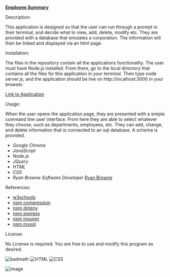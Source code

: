 [**Employee Summary**](https://github.com/ryanbrowne360/EmployeeSummary.git)

Description:

This application is designed so that the user can run through a prompt in their terminal, and decide what to view, add, delete, modify etc. They are provided with a database that emulates a corporation. The information will then be linked and displayed via an html page.

Installation:

The files in the repository contain all the applications functionality. The user must have Node.js installed. From there, go to the local directory that contains all the files for this application in your terminal. Then type node server.js, and the application should be live on http://localhost:3000 in your browser.

[Link to Application](https://github.com/ryanbrowne360/EmployeeSummary.git)

Usage:

When the user opens the application page, they are presented with a simple command line user interface. From here they are able to select whatever they choose, such as departments, employees, etc. They can add, change, and delete information that is connected to an sql database. A schema is provided.

- *Google Chrome*
- *JavaScript*
- *Node.js*
- *JQuery*
- *HTML*
- *CSS*
- *Ryan Browne Software Developer* [Ryan Browne](https://github.com/ryanbrowne360/)

References:

- [w3schools](https://www.w3schools.com/)
- [npm compression](https://www.npmjs.com/package/compression)
- [npm dotenv](https://www.npmjs.com/package/dotenv)
- [npm express](https://www.npmjs.com/package/express)
- [npm inquirer](https://www.npmjs.com/package/inquirer)
- [npm mysql](https://www.npmjs.com/package/mysql)

License:

No License is required. You are free to use and modify this program as desired.

![badmath](https://img.shields.io/github/languages/top/nielsenjared/badmath)
![HTML](https://img.shields.io/badge/HTML-100%25-orange)
![CSS](https://img.shields.io/badge/CSS-100%25-yellowgreen)

![image](https://github.com/ryanbrowne360/EmployeeSummary/blob/main/Screenshot%202020-11-19%20230508.png)
	